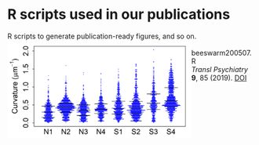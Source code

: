 # R scripts used in our publications
R scripts to generate publication-ready figures, and so on.<BR>
<IMG width=375 height=200 alt=plot src="beeswarm200507.png" align=left><BR>
  beeswarm200507.R<BR>
  <i>Transl Psychiatry</i> <b>9</b>, 85 (2019). <a href="https://dx.doi.org/10.1038/s41398-019-0427-4">DOI</a><BR>
<BR clear=left>
<BR>
